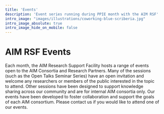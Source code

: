 ```yaml
---
title: 'Events'
description: 'Event series running during PPIE month with the AIM RSF'
intro_image: "images/illustrations/coworking-blue-scriberia.jpg"
intro_image_absolute: true
intro_image_hide_on_mobile: false
---
```

# AIM RSF Events

Each month, the AIM Research Support Facility hosts a range of events open to
the AIM Consortia and Research Partners. Many of the sessions (such as the Open Talks Seminar Series) have an open invitation and welcome any researchers or members of the public interested in the topic to attend. Other sessions have been designed to support knowledge sharing across our community and are for internal AIM consortia only. Our events have been developed to foster collaboration and support the goals of each AIM consortium. Please contact us if you would like to attend one of our events.  
